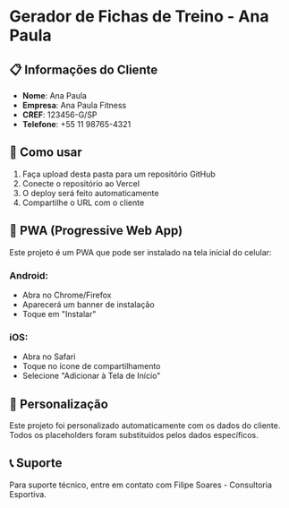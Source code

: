 # Gerador de Fichas de Treino - Ana Paula

## 📋 Informações do Cliente

- **Nome**: Ana Paula
- **Empresa**: Ana Paula Fitness
- **CREF**: 123456-G/SP
- **Telefone**: +55 11 98765-4321

## 🚀 Como usar

1. Faça upload desta pasta para um repositório GitHub
2. Conecte o repositório ao Vercel
3. O deploy será feito automaticamente
4. Compartilhe o URL com o cliente

## 📱 PWA (Progressive Web App)

Este projeto é um PWA que pode ser instalado na tela inicial do celular:

### Android:
- Abra no Chrome/Firefox
- Aparecerá um banner de instalação
- Toque em "Instalar"

### iOS:
- Abra no Safari
- Toque no ícone de compartilhamento
- Selecione "Adicionar à Tela de Início"

## 🔧 Personalização

Este projeto foi personalizado automaticamente com os dados do cliente.
Todos os placeholders foram substituídos pelos dados específicos.

## 📞 Suporte

Para suporte técnico, entre em contato com Filipe Soares - Consultoria Esportiva.
